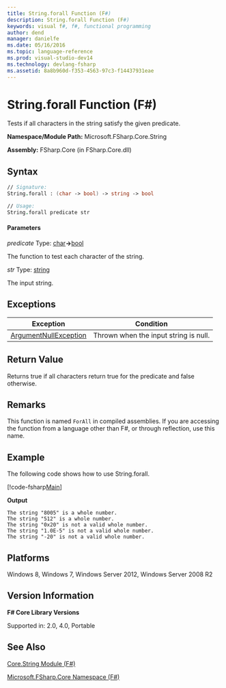 ```yaml
---
title: String.forall Function (F#)
description: String.forall Function (F#)
keywords: visual f#, f#, functional programming
author: dend
manager: danielfe
ms.date: 05/16/2016
ms.topic: language-reference
ms.prod: visual-studio-dev14
ms.technology: devlang-fsharp
ms.assetid: 8a8b960d-f353-4563-97c3-f14437931eae 
---
```


# String.forall Function (F#)

Tests if all characters in the string satisfy the given predicate.

**Namespace/Module Path:** Microsoft.FSharp.Core.String

**Assembly:** FSharp.Core (in FSharp.Core.dll)


## Syntax

```fsharp
// Signature:
String.forall : (char -> bool) -> string -> bool

// Usage:
String.forall predicate str
```

#### Parameters
*predicate*
Type: [char](https://msdn.microsoft.com/library/3627f475-985b-4b4e-94d2-14f217c04958)**-&gt;**[bool](https://msdn.microsoft.com/library/89c0cf9c-49ce-4207-a3be-555851a67dd5)


The function to test each character of the string.


*str*
Type: [string](https://msdn.microsoft.com/library/12b97856-ec80-4f70-a018-afb0753f755a)


The input string.

## Exceptions

|Exception|Condition|
|----|----|
|[ArgumentNullException](https://msdn.microsoft.com/library/system.argumentnullexception.aspx)|Thrown when the input string is null.|

## Return Value
Returns true if all characters return true for the predicate and false otherwise.

## Remarks
This function is named `ForAll` in compiled assemblies. If you are accessing the function from a language other than F#, or through reflection, use this name.

## Example
The following code shows how to use String.forall.

[!code-fsharp[Main](snippets/fsstrings/snippet4.fs)]

**Output**
```
The string "8005" is a whole number.
The string "512" is a whole number.
The string "0x20" is not a valid whole number.
The string "1.0E-5" is not a valid whole number.
The string "-20" is not a valid whole number.
```

## Platforms
Windows 8, Windows 7, Windows Server 2012, Windows Server 2008 R2


## Version Information
**F# Core Library Versions**

Supported in: 2.0, 4.0, Portable

## See Also
[Core.String Module &#40;F&#35;&#41;](Core.String-Module-%5BFSharp%5D.md)

[Microsoft.FSharp.Core Namespace &#40;F&#35;&#41;](Microsoft.FSharp.Core-Namespace-%5BFSharp%5D.md)